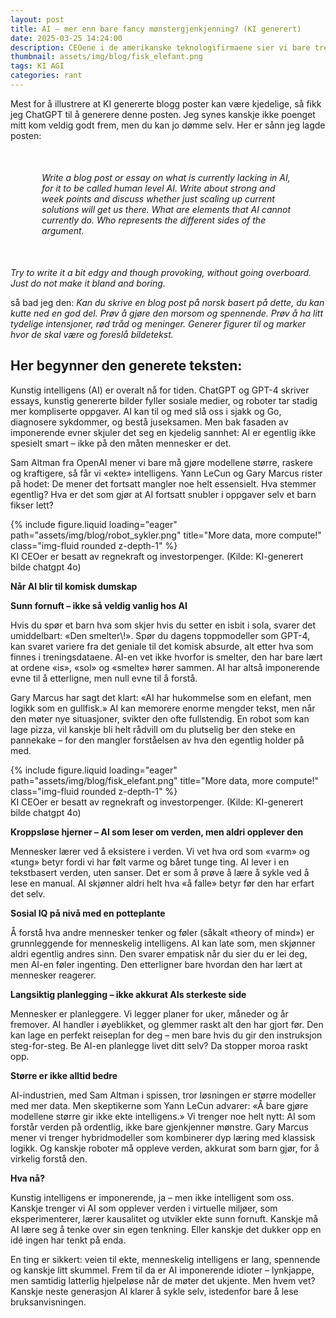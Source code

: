 ```yaml
---
layout: post
title: AI – mer enn bare fancy mønstergjenkjenning? (KI generert)
date: 2025-03-25 14:24:00
description: CEOene i de amerikanske teknologifirmaene sier vi bare trenger større datahaller for at KI skal kunne klare alt, det er nok neppe riktig, men hva skal egentlig til?
thumbnail: assets/img/blog/fisk_elefant.png
tags: KI AGI
categories: rant
---
```

Mest for å illustrere at KI genererte blogg poster kan være kjedelige, så fikk jeg ChatGPT til å generere denne posten. 
Jeg synes kanskje ikke poenget mitt kom veldig godt frem, men du kan jo dømme selv. Her er sånn jeg lagde posten:

<p style="margin: 50px">
<i>
Write a blog post or essay on what is currently lacking in AI, for it to be called human level AI. Write about strong and week points and discuss whether just scaling up current solutions will get us there.
What are elements that AI cannot currently do. Who represents the different sides of the argument.

Try to write it a bit edgy and though provoking, without going overboard. Just do not make it bland and boring.
</i>

så bad jeg den:
<i>
Kan du skrive en blog post på norsk basert på dette, du kan kutte ned en god del. Prøv å gjøre den morsom og spennende. Prøv å ha litt tydelige intensjoner, rød tråd og meninger. Generer figurer til og marker hvor de skal være og foreslå bildetekst.
</i>
</p>

## Her begynner den generete teksten:

<div class="row">
  <div class="col-sm mt-3 mt-md-0">
<p>
Kunstig intelligens (AI) er overalt nå for tiden. ChatGPT og GPT-4 skriver essays, kunstig genererte bilder fyller sosiale medier, og roboter tar stadig mer kompliserte oppgaver. AI kan til og med slå oss i sjakk og Go, diagnosere sykdommer, og bestå juseksamen. Men bak fasaden av imponerende evner skjuler det seg en kjedelig sannhet: AI er egentlig ikke spesielt smart – ikke på den måten mennesker er det.
</p>
<p>
Sam Altman fra OpenAI mener vi bare må gjøre modellene større, raskere og kraftigere, så får vi «ekte» intelligens. Yann LeCun og Gary Marcus rister på hodet: De mener det fortsatt mangler noe helt essensielt. Hva stemmer egentlig? Hva er det som gjør at AI fortsatt snubler i oppgaver selv et barn fikser lett?
</p>
  </div>

  <div class="col-sm mt-3 mt-md-0">
      {% include figure.liquid loading="eager" path="assets/img/blog/robot_sykler.png" title="More data, more compute!" class="img-fluid rounded z-depth-1" %}
    <div class="caption">
    KI CEOer er besatt av regnekraft og investorpenger. (Kilde: KI-generert bilde chatgpt 4o)
    </div>
  </div>
</div>

**Når AI blir til komisk dumskap**


**Sunn fornuft – ikke så veldig vanlig hos AI**
<div class="row">
  <div class="col-sm mt-3 mt-md-0">
<p>
Hvis du spør et barn hva som skjer hvis du setter en isbit i sola, svarer det umiddelbart: «Den smelter\!». Spør du dagens toppmodeller som GPT-4, kan svaret variere fra det geniale til det komisk absurde, alt etter hva som finnes i treningsdataene. AI-en vet ikke hvorfor is smelter, den har bare lært at ordene «is», «sol» og «smelte» hører sammen. AI har altså imponerende evne til å etterligne, men null evne til å forstå.
</p>
<p>
Gary Marcus har sagt det klart: «AI har hukommelse som en elefant, men logikk som en gullfisk.» AI kan memorere enorme mengder tekst, men når den møter nye situasjoner, svikter den ofte fullstendig. En robot som kan lage pizza, vil kanskje bli helt rådvill om du plutselig ber den steke en pannekake – for den mangler forståelsen av hva den egentlig holder på med.
</p>
  </div>

  <div class="col-sm mt-3 mt-md-0">
      {% include figure.liquid loading="eager" path="assets/img/blog/fisk_elefant.png" title="More data, more compute!" class="img-fluid rounded z-depth-1" %}
    <div class="caption">
    KI CEOer er besatt av regnekraft og investorpenger. (Kilde: KI-generert bilde chatgpt 4o)
    </div>
  </div>
</div>


**Kroppsløse hjerner – AI som leser om verden, men aldri opplever den**

Mennesker lærer ved å eksistere i verden. Vi vet hva ord som «varm» og «tung» betyr fordi vi har følt varme og båret tunge ting. AI lever i en tekstbasert verden, uten sanser. Det er som å prøve å lære å sykle ved å lese en manual. AI skjønner aldri helt hva «å falle» betyr før den har erfart det selv.

**Sosial IQ på nivå med en potteplante**

Å forstå hva andre mennesker tenker og føler (såkalt «theory of mind») er grunnleggende for menneskelig intelligens. AI kan late som, men skjønner aldri egentlig andres sinn. Den svarer empatisk når du sier du er lei deg, men AI-en føler ingenting. Den etterligner bare hvordan den har lært at mennesker reagerer.

**Langsiktig planlegging – ikke akkurat AIs sterkeste side**

Mennesker er planleggere. Vi legger planer for uker, måneder og år fremover. AI handler i øyeblikket, og glemmer raskt alt den har gjort før. Den kan lage en perfekt reiseplan for deg – men bare hvis du gir den instruksjon steg-for-steg. Be AI-en planlegge livet ditt selv? Da stopper moroa raskt opp.

**Større er ikke alltid bedre**

AI-industrien, med Sam Altman i spissen, tror løsningen er større modeller med mer data. Men skeptikerne som Yann LeCun advarer: «Å bare gjøre modellene større gir ikke ekte intelligens.» Vi trenger noe helt nytt: AI som forstår verden på ordentlig, ikke bare gjenkjenner mønstre. Gary Marcus mener vi trenger hybridmodeller som kombinerer dyp læring med klassisk logikk. Og kanskje roboter må oppleve verden, akkurat som barn gjør, for å virkelig forstå den.

**Hva nå?**

Kunstig intelligens er imponerende, ja – men ikke intelligent som oss. Kanskje trenger vi AI som opplever verden i virtuelle miljøer, som eksperimenterer, lærer kausalitet og utvikler ekte sunn fornuft. Kanskje må AI lære seg å tenke over sin egen tenkning. Eller kanskje det dukker opp en idé ingen har tenkt på enda.

En ting er sikkert: veien til ekte, menneskelig intelligens er lang, spennende og kanskje litt skummel. Frem til da er AI imponerende idioter – lynkjappe, men samtidig latterlig hjelpeløse når de møter det ukjente. Men hvem vet? Kanskje neste generasjon AI klarer å sykle selv, istedenfor bare å lese bruksanvisningen.